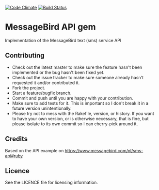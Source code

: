 [![Code Climate](https://codeclimate.com/github/blaet/messagebird.png)](https://codeclimate.com/github/blaet/messagebird)
[![Build Status](https://travis-ci.org/blaet/messagebird.png?branch=master)](https://travis-ci.org/blaet/messagebird)

# MessageBird API gem
Implementation of the MessageBird text (sms) service API

## Contributing
* Check out the latest master to make sure the feature hasn't been implemented or the bug hasn't been fixed yet.
* Check out the issue tracker to make sure someone already hasn't requested it and/or contributed it.
* Fork the project.
* Start a feature/bugfix branch.
* Commit and push until you are happy with your contribution.
* Make sure to add tests for it. This is important so I don't break it in a future version unintentionally.
* Please try not to mess with the Rakefile, version, or history. If you want to have your own version, or is otherwise necessary, that is fine, but please isolate to its own commit so I can cherry-pick around it.

## Credits
Based on the API example on https://www.messagebird.com/nl/sms-api#ruby

## Licence
See the LICENCE file for licensing information.
